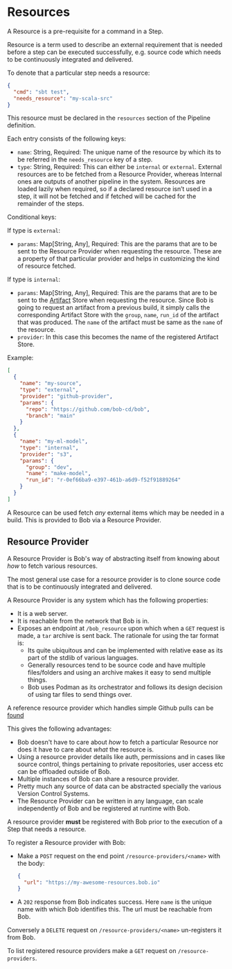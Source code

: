 # Resources

A Resource is a pre-requisite for a command in a Step.

Resource is a term used to describe an external requirement that is needed before a step
can be executed successfully, e.g. source code which needs to be continuously integrated and delivered.

To denote that a particular step needs a resource:

```json
{
  "cmd": "sbt test",
  "needs_resource": "my-scala-src"
}
```
This resource must be declared in the `resources` section of the Pipeline definition.

Each entry consists of the following keys:
- `name`: String, Required: The unique name of the resource by which its to be referred in the `needs_resource` key of a step.
- `type`: String, Required: This can either be `internal` or `external`. External resources are to be fetched from a Resource Provider, whereas Internal ones are outputs of another pipeline in the system. Resources are loaded lazily when required, so if a declared resource isn’t used in a step, it will not be fetched and if fetched will be cached for the remainder of the steps.

Conditional keys:

If type is `external`:
- `params`: Map[String, Any], Required: This are the params that are to be sent to the Resource Provider when requesting the resource. These are a property of that particular provider and helps in customizing the kind of resource fetched.

If type is `internal`:
- `params`: Map[String, Any], Required: This are the params that are to be sent to the [Artifact](https://bob-cd.github.io/pages/concepts/artifact.html) Store when requesting the resource. Since Bob is going to request an artifact from a previous build, it simply calls the corresponding Artifact Store with the `group`, `name`, `run_id` of the artifact that was produced. The `name` of the artifact must be same as the `name` of the resource.
- `provider`: In this case this becomes the name of the registered Artifact Store.

Example:
```json
[
  {
    "name": "my-source",
    "type": "external",
    "provider": "github-provider",
    "params": {
      "repo": "https://github.com/bob-cd/bob",
      "branch": "main"
    }
  },
  {
    "name": "my-ml-model",
    "type": "internal",
    "provider": "s3",
    "params": {
      "group": "dev",
      "name": "make-model",
      "run_id": "r-0ef66ba9-e397-461b-a6d9-f52f91889264"
    }
  }
]
```

A Resource can be used fetch _any_ external items which may be needed in a build.
This is provided to Bob via a Resource Provider.

## Resource Provider

A Resource Provider is Bob's way of abstracting itself from knowing about _how_ to fetch
various resources.

The most general use case for a resource provider is to clone source code that is to be
continuously integrated and delivered.

A Resource Provider is any system which has the following properties:
- It is a web server.
- It is reachable from the network that Bob is in.
- Exposes an endpoint at `/bob_resource` upon which when a `GET` request is made,
  a `tar` archive is sent back. The rationale for using the tar format is:
    - Its quite ubiquitous and can be implemented with relative ease as its part of the stdlib of various languages.
    - Generally resources tend to be source code and have multiple files/folders and
      using an archive makes it easy to send multiple things.
    - Bob uses Podman as its orchestrator and follows its design decision of using tar files to send things over.

A reference resource provider which handles simple Github pulls can be [found](https://github.com/bob-cd/resource-git)

This gives the following advantages:
- Bob doesn't have to care about _how_ to fetch a particular Resource nor does it have to care about _what_
  the resource is.
- Using a resource provider details like auth, permissions and in cases like source control, things pertaining
  to private repositories, user access etc can be offloaded outside of Bob.
- Multiple instances of Bob can share a resource provider.
- Pretty much any source of data can be abstracted specially the various Version Control Systems.
- The Resource Provider can be written in any language, can scale independently of Bob and be
  registered at runtime with Bob.

A resource provider **must** be registered with Bob prior to the execution of a Step that needs a resource.

To register a Resource provider with Bob:
- Make a `POST` request on the end point `/resource-providers/<name>` with the body:
  ```json
  {
    "url": "https://my-awesome-resources.bob.io"
  }
  ```
- A `202` response from Bob indicates success.
  Here `name` is the unique name with which Bob identifies this. The url must be reachable from Bob.

Conversely a `DELETE` request on `/resource-providers/<name>` un-registers it from Bob.

To list registered resource providers make a `GET` request on `/resource-providers`.
